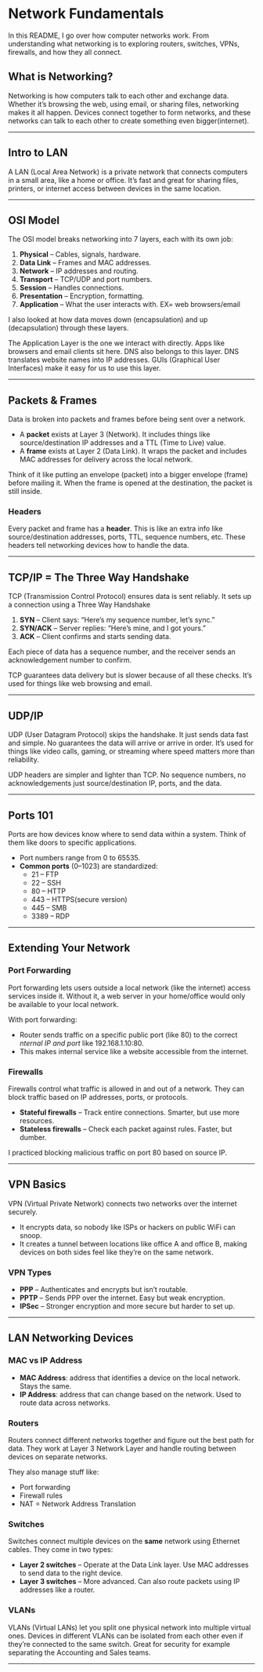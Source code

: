 # Network Fundamentals

In this README, I go over how computer networks work. From understanding what networking is to exploring routers, switches, VPNs, firewalls, and how they all connect.

## What is Networking?

Networking is how computers talk to each other and exchange data. Whether it’s browsing the web, using email, or sharing files, networking makes it all happen. Devices connect together to form networks, and these networks can talk to each other to create something even bigger(internet).

---

## Intro to LAN

A LAN (Local Area Network) is a private network that connects computers in a small area, like a home or office. It’s fast and great for sharing files, printers, or internet access between devices in the same location.

---

## OSI Model

The OSI model breaks networking into 7 layers, each with its own job:

1. **Physical** – Cables, signals, hardware.
2. **Data Link** – Frames and MAC addresses.
3. **Network** – IP addresses and routing.
4. **Transport** – TCP/UDP and port numbers.
5. **Session** – Handles connections.
6. **Presentation** – Encryption, formatting.
7. **Application** – What the user interacts with. EX= web browsers/email

I also looked at how data moves down (encapsulation) and up (decapsulation) through these layers.

The Application Layer is the one we interact with directly. Apps like browsers and email clients sit here. DNS also belongs to this layer. DNS translates website names into IP addresses. GUIs (Graphical User Interfaces) make it easy for us to use this layer.

---

## Packets & Frames

Data is broken into packets and frames before being sent over a network.

- A **packet** exists at Layer 3 (Network). It includes things like source/destination IP addresses and a TTL (Time to Live) value.
- A **frame** exists at Layer 2 (Data Link). It wraps the packet and includes MAC addresses for delivery across the local network.

Think of it like putting an envelope (packet) into a bigger envelope (frame) before mailing it. When the frame is opened at the destination, the packet is still inside.

### Headers

Every packet and frame has a **header**. This is like an extra info like source/destination addresses, ports, TTL, sequence numbers, etc. These headers tell networking devices how to handle the data.

---

## TCP/IP = The Three Way Handshake

TCP (Transmission Control Protocol) ensures data is sent reliably. It sets up a connection using a Three Way Handshake

1. **SYN** – Client says: “Here’s my sequence number, let’s sync.”
2. **SYN/ACK** – Server replies: “Here’s mine, and I got yours.”
3. **ACK** – Client confirms and starts sending data.

Each piece of data has a sequence number, and the receiver sends an acknowledgement number to confirm.

TCP guarantees data delivery but is slower because of all these checks. It’s used for things like web browsing and email.

---

## UDP/IP

UDP (User Datagram Protocol) skips the handshake. It just sends data fast and simple. No guarantees the data will arrive or arrive in order. It’s used for things like video calls, gaming, or streaming where speed matters more than reliability.

UDP headers are simpler and lighter than TCP. No sequence numbers, no acknowledgements just source/destination IP, ports, and the data.

---

## Ports 101

Ports are how devices know where to send data within a system. Think of them like doors to specific applications.

- Port numbers range from 0 to 65535.
- **Common ports** (0–1023) are standardized:
  - 21 – FTP
  - 22 – SSH
  - 80 – HTTP
  - 443 – HTTPS(secure version)
  - 445 – SMB
  - 3389 – RDP

---

## Extending Your Network

### Port Forwarding

Port forwarding lets users outside a local network (like the internet) access services inside it. Without it, a web server in your home/office would only be available to your local network.

With port forwarding:
- Router sends traffic on a specific public port (like 80) to the correct *nternal IP and port* like 192.168.1.10:80. 
- This makes internal service like a website accessible from the internet.

### Firewalls 

Firewalls control what traffic is allowed in and out of a network. They can block traffic based on IP addresses, ports, or protocols.

- **Stateful firewalls** – Track entire connections. Smarter, but use more resources.
- **Stateless firewalls** – Check each packet against rules. Faster, but dumber.

I practiced blocking malicious traffic on port 80 based on source IP.

---

## VPN Basics

VPN (Virtual Private Network) connects two networks over the internet securely.

- It encrypts data, so nobody like ISPs or hackers on public WiFi can snoop.
- It creates a tunnel between locations like office A and office B, making devices on both sides feel like they’re on the same network.

### VPN Types

- **PPP** – Authenticates and encrypts but isn’t routable.
- **PPTP** – Sends PPP over the internet. Easy but weak encryption.
- **IPSec** – Stronger encryption and more secure but harder to set up.

---

## LAN Networking Devices

### MAC vs IP Address

- **MAC Address**: address that identifies a device on the local network. Stays the same.
- **IP Address**: address that can change based on the network. Used to route data across networks.

### Routers

Routers connect different networks together and figure out the best path for data. They work at Layer 3 Network Layer and handle routing between devices on separate networks.

They also manage stuff like:
- Port forwarding
- Firewall rules
- NAT = Network Address Translation

### Switches

Switches connect multiple devices on the **same** network using Ethernet cables. They come in two types:

- **Layer 2 switches** – Operate at the Data Link layer. Use MAC addresses to send data to the right device.
- **Layer 3 switches** – More advanced. Can also route packets using IP addresses like a router. 

### VLANs

VLANs (Virtual LANs) let you split one physical network into multiple virtual ones. Devices in different VLANs can be isolated from each other even if they’re connected to the same switch. Great for security for example separating the Accounting and Sales teams. 

---

